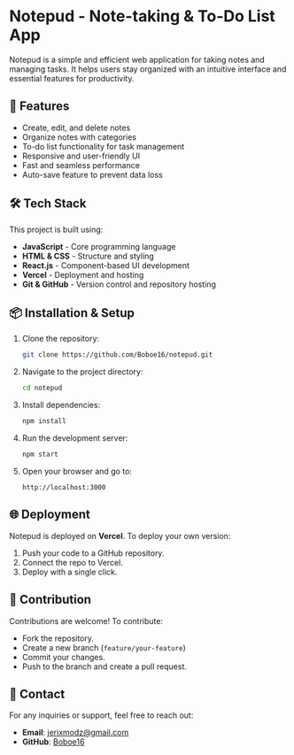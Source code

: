 # Notepud - Note-taking & To-Do List App

Notepud is a simple and efficient web application for taking notes and managing tasks. It helps users stay organized with an intuitive interface and essential features for productivity.

## 🚀 Features

- Create, edit, and delete notes
- Organize notes with categories
- To-do list functionality for task management
- Responsive and user-friendly UI
- Fast and seamless performance
- Auto-save feature to prevent data loss

## 🛠 Tech Stack

This project is built using:

- **JavaScript** - Core programming language
- **HTML & CSS** - Structure and styling
- **React.js** - Component-based UI development
- **Vercel** - Deployment and hosting
- **Git & GitHub** - Version control and repository hosting

## 📦 Installation & Setup

1. Clone the repository:
   ```bash
   git clone https://github.com/Boboe16/notepud.git
   ```
2. Navigate to the project directory:
   ```bash
   cd notepud
   ```
3. Install dependencies:
   ```bash
   npm install
   ```
4. Run the development server:
   ```bash
   npm start
   ```
5. Open your browser and go to:
   ```
   http://localhost:3000
   ```

## 🌐 Deployment

Notepud is deployed on **Vercel**. To deploy your own version:
1. Push your code to a GitHub repository.
2. Connect the repo to Vercel.
3. Deploy with a single click.

## 🤝 Contribution

Contributions are welcome! To contribute:
- Fork the repository.
- Create a new branch (`feature/your-feature`)
- Commit your changes.
- Push to the branch and create a pull request.

## 📧 Contact

For any inquiries or support, feel free to reach out:
- **Email**: jerixmodz@gmail.com
- **GitHub**: [Boboe16](https://github.com/Boboe16)
